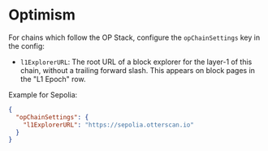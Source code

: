 # Optimism

For chains which follow the OP Stack, configure the `opChainSettings` key in the config:

- `l1ExplorerURL`: The root URL of a block explorer for the layer-1 of this chain, without a trailing forward slash. This appears on block pages in the "L1 Epoch" row.

Example for Sepolia:
```json
{
  "opChainSettings": {
    "l1ExplorerURL": "https://sepolia.otterscan.io"
  }
}
```
